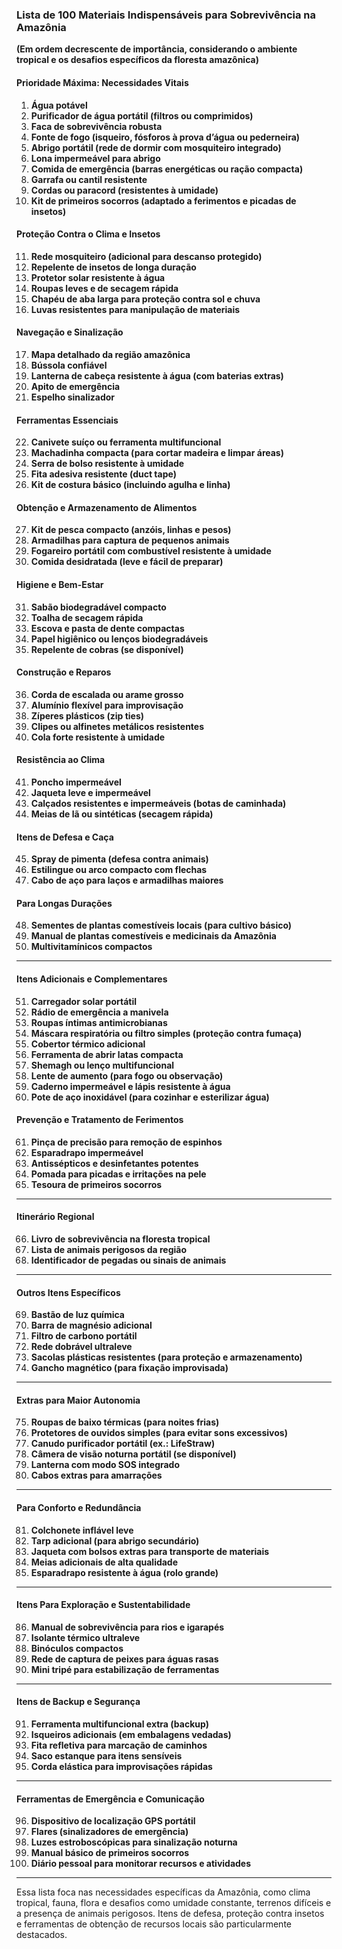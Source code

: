 ### Lista de 100 Materiais Indispensáveis para Sobrevivência na Amazônia  
**(Em ordem decrescente de importância, considerando o ambiente tropical e os desafios específicos da floresta amazônica)**  

#### **Prioridade Máxima: Necessidades Vitais**  
1. **Água potável**  
2. **Purificador de água portátil (filtros ou comprimidos)**  
3. **Faca de sobrevivência robusta**  
4. **Fonte de fogo (isqueiro, fósforos à prova d’água ou pederneira)**  
5. **Abrigo portátil (rede de dormir com mosquiteiro integrado)**  
6. **Lona impermeável para abrigo**  
7. **Comida de emergência (barras energéticas ou ração compacta)**  
8. **Garrafa ou cantil resistente**  
9. **Cordas ou paracord (resistentes à umidade)**  
10. **Kit de primeiros socorros (adaptado a ferimentos e picadas de insetos)**  

#### **Proteção Contra o Clima e Insetos**  
11. **Rede mosquiteiro (adicional para descanso protegido)**  
12. **Repelente de insetos de longa duração**  
13. **Protetor solar resistente à água**  
14. **Roupas leves e de secagem rápida**  
15. **Chapéu de aba larga para proteção contra sol e chuva**  
16. **Luvas resistentes para manipulação de materiais**  

#### **Navegação e Sinalização**  
17. **Mapa detalhado da região amazônica**  
18. **Bússola confiável**  
19. **Lanterna de cabeça resistente à água (com baterias extras)**  
20. **Apito de emergência**  
21. **Espelho sinalizador**  

#### **Ferramentas Essenciais**  
22. **Canivete suíço ou ferramenta multifuncional**  
23. **Machadinha compacta (para cortar madeira e limpar áreas)**  
24. **Serra de bolso resistente à umidade**  
25. **Fita adesiva resistente (duct tape)**  
26. **Kit de costura básico (incluindo agulha e linha)**  

#### **Obtenção e Armazenamento de Alimentos**  
27. **Kit de pesca compacto (anzóis, linhas e pesos)**  
28. **Armadilhas para captura de pequenos animais**  
29. **Fogareiro portátil com combustível resistente à umidade**  
30. **Comida desidratada (leve e fácil de preparar)**  

#### **Higiene e Bem-Estar**  
31. **Sabão biodegradável compacto**  
32. **Toalha de secagem rápida**  
33. **Escova e pasta de dente compactas**  
34. **Papel higiênico ou lenços biodegradáveis**  
35. **Repelente de cobras (se disponível)**  

#### **Construção e Reparos**  
36. **Corda de escalada ou arame grosso**  
37. **Alumínio flexível para improvisação**  
38. **Zíperes plásticos (zip ties)**  
39. **Clipes ou alfinetes metálicos resistentes**  
40. **Cola forte resistente à umidade**  

#### **Resistência ao Clima**  
41. **Poncho impermeável**  
42. **Jaqueta leve e impermeável**  
43. **Calçados resistentes e impermeáveis (botas de caminhada)**  
44. **Meias de lã ou sintéticas (secagem rápida)**  

#### **Itens de Defesa e Caça**  
45. **Spray de pimenta (defesa contra animais)**  
46. **Estilingue ou arco compacto com flechas**  
47. **Cabo de aço para laços e armadilhas maiores**  

#### **Para Longas Durações**  
48. **Sementes de plantas comestíveis locais (para cultivo básico)**  
49. **Manual de plantas comestíveis e medicinais da Amazônia**  
50. **Multivitamínicos compactos**  

---

#### **Itens Adicionais e Complementares**  
51. **Carregador solar portátil**  
52. **Rádio de emergência a manivela**  
53. **Roupas íntimas antimicrobianas**  
54. **Máscara respiratória ou filtro simples (proteção contra fumaça)**  
55. **Cobertor térmico adicional**  
56. **Ferramenta de abrir latas compacta**  
57. **Shemagh ou lenço multifuncional**  
58. **Lente de aumento (para fogo ou observação)**  
59. **Caderno impermeável e lápis resistente à água**  
60. **Pote de aço inoxidável (para cozinhar e esterilizar água)**  

#### **Prevenção e Tratamento de Ferimentos**  
61. **Pinça de precisão para remoção de espinhos**  
62. **Esparadrapo impermeável**  
63. **Antissépticos e desinfetantes potentes**  
64. **Pomada para picadas e irritações na pele**  
65. **Tesoura de primeiros socorros**  

---

#### **Itinerário Regional**  
66. **Livro de sobrevivência na floresta tropical**  
67. **Lista de animais perigosos da região**  
68. **Identificador de pegadas ou sinais de animais**  

---

#### **Outros Itens Específicos**  
69. **Bastão de luz química**  
70. **Barra de magnésio adicional**  
71. **Filtro de carbono portátil**  
72. **Rede dobrável ultraleve**  
73. **Sacolas plásticas resistentes (para proteção e armazenamento)**  
74. **Gancho magnético (para fixação improvisada)**  

---

#### **Extras para Maior Autonomia**  
75. **Roupas de baixo térmicas (para noites frias)**  
76. **Protetores de ouvidos simples (para evitar sons excessivos)**  
77. **Canudo purificador portátil (ex.: LifeStraw)**  
78. **Câmera de visão noturna portátil (se disponível)**  
79. **Lanterna com modo SOS integrado**  
80. **Cabos extras para amarrações**  

---

#### **Para Conforto e Redundância**  
81. **Colchonete inflável leve**  
82. **Tarp adicional (para abrigo secundário)**  
83. **Jaqueta com bolsos extras para transporte de materiais**  
84. **Meias adicionais de alta qualidade**  
85. **Esparadrapo resistente à água (rolo grande)**  

---

#### **Itens Para Exploração e Sustentabilidade**  
86. **Manual de sobrevivência para rios e igarapés**  
87. **Isolante térmico ultraleve**  
88. **Binóculos compactos**  
89. **Rede de captura de peixes para águas rasas**  
90. **Mini tripé para estabilização de ferramentas**  

---

#### **Itens de Backup e Segurança**  
91. **Ferramenta multifuncional extra (backup)**  
92. **Isqueiros adicionais (em embalagens vedadas)**  
93. **Fita refletiva para marcação de caminhos**  
94. **Saco estanque para itens sensíveis**  
95. **Corda elástica para improvisações rápidas**  

---

#### **Ferramentas de Emergência e Comunicação**  
96. **Dispositivo de localização GPS portátil**  
97. **Flares (sinalizadores de emergência)**  
98. **Luzes estroboscópicas para sinalização noturna**  
99. **Manual básico de primeiros socorros**  
100. **Diário pessoal para monitorar recursos e atividades**  

---

Essa lista foca nas necessidades específicas da Amazônia, como clima tropical, fauna, flora e desafios como umidade constante, terrenos difíceis e a presença de animais perigosos. Itens de defesa, proteção contra insetos e ferramentas de obtenção de recursos locais são particularmente destacados.
